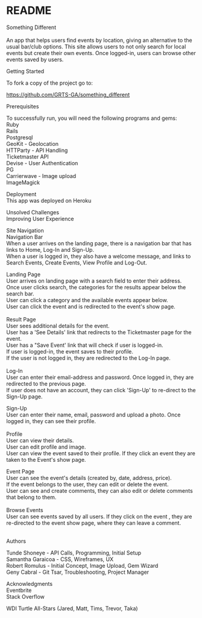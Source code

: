 # README

Something Different<br>
<br>
An app that helps users find events by location, giving an alternative to the usual bar/club options.
This site allows users to not only search for local events but create their own events. Once logged-in, users can browse
other events saved by users.<br>

Getting Started<br>

To fork a copy of the project go to: 

https://github.com/GRTS-GA/something_different

Prerequisites<br>

To successfully run, you will need the following programs and gems:<br>
Ruby <br>
Rails<br>
Postgresql<br>
GeoKit - Geolocation<br>
HTTParty - API Handling<br>
Ticketmaster API<br>
Devise - User Authentication<br>
PG<br>
Carrierwave - Image upload<br>
ImageMagick<br>

Deployment<br>
This app was deployed on Heroku<br>

Unsolved Challenges<br>
Improving User Experience<br>


Site Navigation<br>
Navigation Bar<br>
When a user arrives on the landing page, there is a navigation bar that has links to Home, Log-In and Sign-Up.<br>
When a user is logged in, they also have a welcome message, and links to Search Events, Create Events, View Profile and Log-Out.<br>

Landing Page<br>
User arrives on landing page with a search field to enter their address.<br>
Once user clicks search, the categories for the results appear below the search bar.<br>
User can click a category and the available events appear below.<br>
User can click the event and is redirected to the event's show page.<br>
<br>
Result Page <br>
User sees additional details for the event.<br>
User has a 'See Details' link that redirects to the Ticketmaster page for the event.<br>
User has a "Save Event' link that will check if user is logged-in.<br>
If user is logged-in, the event saves to their profile.<br>
If the user is not logged in, they are redirected to the Log-In page.<br>
<br>
Log-In<br>
User can enter their email-address and password. Once logged in, they are redirected to the previous page.<br>
If user does not have an account, they can click 'Sign-Up' to re-direct to the Sign-Up page.<br>

Sign-Up<br>
User can enter their name, email, password and upload a photo. Once logged in, they can see their profile.<br>
<br>
Profile<br>
User can view their details.<br>
User can edit profile and image.<br>
User can view the event saved to their profile. If they click an event they are taken to the Event's show page.<br>

Event Page<br>
User can see the event's details (created by, date, address, price).<br>
If the event belongs to the user, they can edit or delete the event.<br>
User can see and create comments, they can also edit or delete comments that belong to them.<br>
<br>
Browse Events<br>
User can see events saved by all users. If they click on the event , they are re-directed to the event show page, where they can leave a comment.<br>
<br>

Authors<br>

Tunde Shoneye - API Calls, Programming, Initial Setup<br>
Samantha Garaicoa - CSS, Wireframes, UX<br>
Robert Romulus - Initial Concept, Image Upload, Gem Wizard<br>
Geny Cabral - Git Tsar, Troubleshooting, Project Manager<br>


Acknowledgments<br>
Eventbrite<br>
Stack Overflow<br>

WDI Turtle All-Stars (Jared, Matt, Tims, Trevor, Taka)

